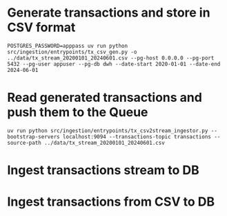 # Generate transactions and store in CSV format

    POSTGRES_PASSWORD=apppass uv run python src/ingestion/entrypoints/tx_csv_gen.py -o ../data/tx_stream_20200101_20240601.csv --pg-host 0.0.0.0 --pg-port 5432 --pg-user appuser --pg-db dwh --date-start 2020-01-01 --date-end 2024-06-01

# Read generated transactions and push them to the Queue

    uv run python src/ingestion/entrypoints/tx_csv2stream_ingestor.py --bootstrap-servers localhost:9094 --transactions-topic transactions --source-path ../data/tx_stream_20200101_20240601.csv

# Ingest transactions stream to DB


# Ingest transactions from CSV to DB